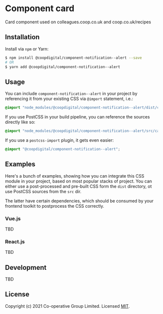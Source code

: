 # Component card
Card component used on colleagues.coop.co.uk and coop.co.uk/recipes

## Installation
Install via `npm` or Yarn:
```bash
$ npm install @coopdigital/component-notification--alert --save
# OR
$ yarn add @coopdigital/component-notification--alert
```

## Usage
You can include `component-notification--alert` in your project by referencing it from your existing CSS via `@import` statement, i.e.:
```css
@import "node_modules/@coopdigital/component-notification--alert/dist/card.css";
```

If you use PostCSS in your build pipeline, you can reference the sources directly like so:
```css
@import "node_modules/@coopdigital/component-notification--alert/src/card.pcss";
```

If you use a `postcss-import` plugin, it gets even easier:
```css
@import "@coopdigital/component-notification--alert";
```

## Examples
Here's a bunch of examples, showing how you can integrate this CSS module in your project, based on most popular stacks of project. You can either use a post-processed and pre-built CSS form the `dist` directory, ot use PostCSS sources from the `src` dir.

The latter have certain dependencies, which should be consumed by your frontend toolkit to postprocess the CSS correctly.

### Vue.js
TBD

### React.js
TBD

## Development
TBD


## License
Copyright (c) 2021 Co-operative Group Limited.
Licensed [MIT](https://github.com/coopdigital/coop-frontend/blob/master/LICENSE).

 